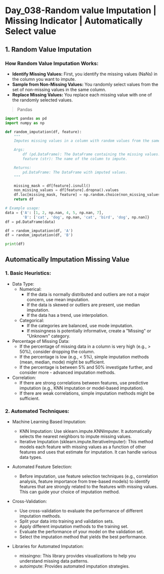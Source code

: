 # Day_038-Random value Imputation | Missing Indicator | Automatically Select value

## 1. Random Value Imputation
### How Random Value Imputation Works:
- **Identify Missing Values:** First, you identify the missing values (NaNs) in the column you want to impute.
- **Sample from Non-Missing Values:** You randomly select values from the set of non-missing values in the same column.
- **Replace Missing Values:** You replace each missing value with one of the randomly selected values.

>Pandas
```python
import pandas as pd
import numpy as np

def random_imputation(df, feature):
    """
    Imputes missing values in a column with random values from the same column.

    Args:
        df (pd.DataFrame): The DataFrame containing the missing values.
        feature (str): The name of the column to impute.

    Returns:
        pd.DataFrame: The DataFrame with imputed values.
    """

    missing_mask = df[feature].isnull()
    non_missing_values = df[feature].dropna().values
    df.loc[missing_mask, feature] = np.random.choice(non_missing_values, size=missing_mask.sum())
    return df

# Example usage:
data = {'A': [1, 2, np.nan, 4, 5, np.nan, 7],
        'B': ['cat', 'dog', np.nan, 'cat', 'bird', 'dog', np.nan]}
df = pd.DataFrame(data)

df = random_imputation(df, 'A')
df = random_imputation(df, 'B')

print(df)
```
## Automatically Imputation Missing Value
### 1. Basic Heuristics:
- Data Type:
    - Numerical:
        + If the data is normally distributed and outliers are not a major concern, use mean imputation.
        + If the data is skewed or outliers are present, use median imputation.
        + If the data has a trend, use interpolation.
    - Categorical:
        - If the categories are balanced, use mode imputation.
        - If missingness is potentially informative, create a "Missing" or "Unknown" category.
- Percentage of Missing Data:
    - If the percentage of missing data in a column is very high (e.g., > 50%), consider dropping  the column.
    - If the percentage is low (e.g., < 5%), simple imputation methods (mean, median, mode) might be sufficient.
    - If the percentage is between 5% and 50%  investigate further, and consider more  - advanced imputation methods.
- Correlation:
    - If there are strong correlations between features, use predictive imputation (e.g., KNN imputation or model-based imputation).
    - If there are weak correlations, simple imputation methods might be sufficient.

### 2. Automated Techniques:
- Machine Learning Based Imputation:
    + KNN Imputation: Use sklearn.impute.KNNImputer. It automatically selects the nearest neighbors to impute missing values.
    + Iterative Imputation (sklearn.impute.IterativeImputer): This method models each feature with missing values as a function of other features and uses that estimate for imputation. It can handle various data types.
- Automated Feature Selection:
    - Before imputation, use feature selection techniques (e.g., correlation analysis, feature importance from tree-based models) to identify features that are strongly related to the features with missing values. This can guide your choice of imputation method.

- Cross-Validation:
    - Use cross-validation to evaluate the performance of different imputation methods.
    - Split your data into training and validation sets.
    - Apply different imputation methods to the training set.
    - Evaluate the performance of your model on the validation set.
    - Select the imputation method that yields the best performance.
- Libraries for Automated Imputation:
    - missingno: This library provides visualizations to help you understand missing data patterns.
    - autoimpute: Provides automated imputation strategies.